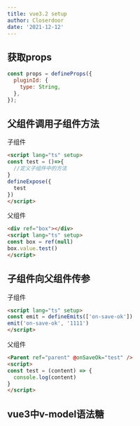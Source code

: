 ```yaml
---
title: vue3.2 setup
author: Closerdoor
date: '2021-12-12'
---
```


## 获取props
```js
const props = defineProps({
  pluginId: {
    type: String,
  },
});
```
## 父组件调用子组件方法
子组件
```html
<script lang="ts" setup>
const test = ()=>{
  //定义子组件中的方法
}
defineExpose({
  test
})
</script>
```
父组件
```html
<div ref="box"></div>
<script lang="ts" setup>
const box = ref(null)
box.value.test()
</script>
```
## 子组件向父组件传参
子组件
```html
<script lang="ts" setup>
const emit = defineEmits(['on-save-ok'])
emit('on-save-ok', '1111')
</script>
```
父组件
```html
<Parent ref="parent" @onSaveOk="test" />
<script>
const test = (content) => {
  console.log(content)
}
</script>
```

## vue3中v-model语法糖